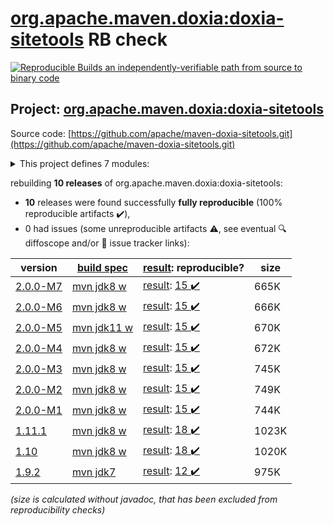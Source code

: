 [org.apache.maven.doxia:doxia-sitetools](https://central.sonatype.com/artifact/org.apache.maven.doxia/doxia-sitetools/2.0.0-M7/versions) RB check
=======

[![Reproducible Builds](https://reproducible-builds.org/images/logos/rb.svg) an independently-verifiable path from source to binary code](https://reproducible-builds.org/)

## Project: [org.apache.maven.doxia:doxia-sitetools](https://central.sonatype.com/artifact/org.apache.maven.doxia/doxia-sitetools/2.0.0-M7/versions)

Source code: [https://github.com/apache/maven-doxia-sitetools.git](https://github.com/apache/maven-doxia-sitetools.git)

<details><summary>This project defines 7 modules:</summary>

* [org.apache.maven.doxia:doxia-decoration-model](https://central.sonatype.com/artifact/org.apache.maven.doxia/doxia-decoration-model/2.0.0-M7)
* [org.apache.maven.doxia:doxia-doc-renderer](https://central.sonatype.com/artifact/org.apache.maven.doxia/doxia-doc-renderer/2.0.0-M7)
* [org.apache.maven.doxia:doxia-integration-tools](https://central.sonatype.com/artifact/org.apache.maven.doxia/doxia-integration-tools/2.0.0-M7)
* [org.apache.maven.doxia:doxia-site-model](https://central.sonatype.com/artifact/org.apache.maven.doxia/doxia-site-model/2.0.0-M7)
* [org.apache.maven.doxia:doxia-site-renderer](https://central.sonatype.com/artifact/org.apache.maven.doxia/doxia-site-renderer/2.0.0-M7)
* [org.apache.maven.doxia:doxia-sitetools](https://central.sonatype.com/artifact/org.apache.maven.doxia/doxia-sitetools/2.0.0-M7)
* [org.apache.maven.doxia:doxia-skin-model](https://central.sonatype.com/artifact/org.apache.maven.doxia/doxia-skin-model/2.0.0-M7)
</details>

rebuilding **10 releases** of org.apache.maven.doxia:doxia-sitetools:
- **10** releases were found successfully **fully reproducible** (100% reproducible artifacts :heavy_check_mark:),
- 0 had issues (some unreproducible artifacts :warning:, see eventual :mag: diffoscope and/or :memo: issue tracker links):

| version | [build spec](/BUILDSPEC.md) | [result](https://reproducible-builds.org/docs/jvm/): reproducible? | size |
| -- | --------- | ------ | -- |
| [2.0.0-M7](https://central.sonatype.com/artifact/org.apache.maven.doxia/doxia-sitetools/2.0.0-M7/pom) | [mvn jdk8 w](doxia-sitetools-2.0.0-M7.buildspec) | [result](doxia-sitetools-2.0.0-M7.buildinfo): [15 :heavy_check_mark: ](doxia-sitetools-2.0.0-M7.buildcompare) | 665K |
| [2.0.0-M6](https://central.sonatype.com/artifact/org.apache.maven.doxia/doxia-sitetools/2.0.0-M6/pom) | [mvn jdk8 w](doxia-sitetools-2.0.0-M6.buildspec) | [result](doxia-sitetools-2.0.0-M6.buildinfo): [15 :heavy_check_mark: ](doxia-sitetools-2.0.0-M6.buildcompare) | 666K |
| [2.0.0-M5](https://central.sonatype.com/artifact/org.apache.maven.doxia/doxia-sitetools/2.0.0-M5/pom) | [mvn jdk11 w](doxia-sitetools-2.0.0-M5.buildspec) | [result](doxia-sitetools-2.0.0-M5.buildinfo): [15 :heavy_check_mark: ](doxia-sitetools-2.0.0-M5.buildcompare) | 670K |
| [2.0.0-M4](https://central.sonatype.com/artifact/org.apache.maven.doxia/doxia-sitetools/2.0.0-M4/pom) | [mvn jdk8 w](doxia-sitetools-2.0.0-M4.buildspec) | [result](doxia-sitetools-2.0.0-M4.buildinfo): [15 :heavy_check_mark: ](doxia-sitetools-2.0.0-M4.buildcompare) | 672K |
| [2.0.0-M3](https://central.sonatype.com/artifact/org.apache.maven.doxia/doxia-sitetools/2.0.0-M3/pom) | [mvn jdk8 w](doxia-sitetools-2.0.0-M3.buildspec) | [result](doxia-sitetools-2.0.0-M3.buildinfo): [15 :heavy_check_mark: ](doxia-sitetools-2.0.0-M3.buildcompare) | 745K |
| [2.0.0-M2](https://central.sonatype.com/artifact/org.apache.maven.doxia/doxia-sitetools/2.0.0-M2/pom) | [mvn jdk8 w](doxia-sitetools-2.0.0-M2.buildspec) | [result](doxia-sitetools-2.0.0-M2.buildinfo): [15 :heavy_check_mark: ](doxia-sitetools-2.0.0-M2.buildcompare) | 749K |
| [2.0.0-M1](https://central.sonatype.com/artifact/org.apache.maven.doxia/doxia-sitetools/2.0.0-M1/pom) | [mvn jdk8 w](doxia-sitetools-2.0.0-M1.buildspec) | [result](doxia-sitetools-2.0.0-M1.buildinfo): [15 :heavy_check_mark: ](doxia-sitetools-2.0.0-M1.buildcompare) | 744K |
| [1.11.1](https://central.sonatype.com/artifact/org.apache.maven.doxia/doxia-sitetools/1.11.1/pom) | [mvn jdk8 w](doxia-sitetools-1.11.1.buildspec) | [result](doxia-doc-renderer-1.11.1.buildinfo): [18 :heavy_check_mark: ](doxia-doc-renderer-1.11.1.buildcompare) | 1023K |
| [1.10](https://central.sonatype.com/artifact/org.apache.maven.doxia/doxia-sitetools/1.10/pom) | [mvn jdk8 w](doxia-sitetools-1.10.buildspec) | [result](doxia-doc-renderer-1.10.buildinfo): [18 :heavy_check_mark: ](doxia-doc-renderer-1.10.buildcompare) | 1020K |
| [1.9.2](https://central.sonatype.com/artifact/org.apache.maven.doxia/doxia-sitetools/1.9.2/pom) | [mvn jdk7](doxia-sitetools-1.9.2.buildspec) | [result](doxia-doc-renderer-1.9.2.buildinfo): [12 :heavy_check_mark: ](doxia-doc-renderer-1.9.2.buildcompare) | 975K |

<i>(size is calculated without javadoc, that has been excluded from reproducibility checks)</i>
